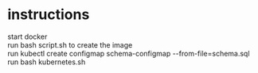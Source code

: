 # instructions
start docker  
run bash script.sh to create the image  
run kubectl create configmap schema-configmap --from-file=schema.sql
run bash kubernetes.sh